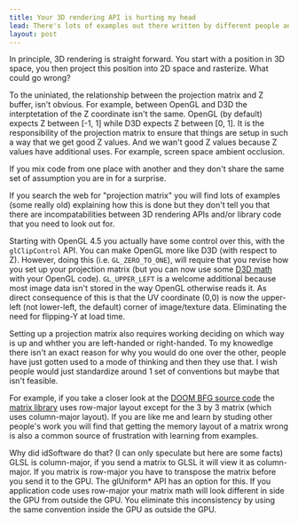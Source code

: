 ```yaml
---
title: Your 3D rendering API is hurting my head
lead: There's lots of examples out there written by different people and they bring with them a set of assumptions. Unless you have some experience with these issues you are undoubtedly going to make mistakes. 
layout: post
---
```


In principle, 3D rendering is straight forward. You start with a position in 3D space, you then project this position into 2D space and rasterize. What could go wrong?

To the uniniated, the relationship between the projection matrix and Z buffer, isn't obvious. For example, between OpenGL and D3D the interptetation of the Z coordinate isn't the same. OpenGL (by default) expects Z between [-1, 1] while D3D expects Z between [0, 1]. It is the responsibility of the projection matrix to ensure that things are setup in such a way that we get good Z values. And we wan't good Z values because Z values have additional uses. For example, screen space ambient occlusion.

If you mix code from one place with another and they don't share the same set of assumption you are in for a surprise.

If you search the web for "projection matrix" you will find lots of examples (some really old) explaining how this is done but they don't tell you that there are incompatabilities between 3D rendering APIs and/or library code that you need to look out for.

Starting with OpenGL 4.5 you actually have some control over this, with the `glClipControl` API. You can make OpenGL more like D3D (with respect to Z). However, doing this (i.e. `GL_ZERO_TO_ONE`), will require that you revise how you set up your projection matrix (but you can now use some [D3D math](https://github.com/Microsoft/DirectXMath) with your OpenGL code). `GL_UPPER_LEFT` is a welcome additional because most image data isn't stored in the way OpenGL otherwise reads it. As direct consequence of this is that the UV coordinate (0,0) is now the upper-left (not lower-left, the default) corner of image/texture data. Eliminating the need for flipping-Y at load time.

Setting up a projection matrix also requires working deciding on which way is up and whther you are left-handed or right-handed. To my knowedlge there isn't an exact reason for why you would do one over the other, people have just gotten used to a mode of thinking and then they use that. I wish people would just standardize around 1 set of conventions but maybe that isn't feasible.

For example, if you take a closer look at the [DOOM BFG source code](https://github.com/id-Software/DOOM-3-BFG) the [matrix library](https://github.com/id-Software/DOOM-3-BFG/blob/master/neo/idlib/math/Matrix.h) uses row-major layout except for the 3 by 3 matrix (which uses column-major layout). If you are like me and learn by studing other people's work you will find that getting the memory layout of a matrix wrong is also a common source of frustration with learning from examples.

Why did idSoftware do that? (I can only speculate but here are some facts) GLSL is column-major, if you send a matrix to GLSL it will view it as column-major. If you matrix is row-major you have to transpose the matrix before you send it to the GPU. The glUniform* API has an option for this. If you application code uses row-major your matrix math will look different in side the GPU from outside the GPU. You eliminate this inconsistency by using the same convention inside the GPU as outside the GPU.

